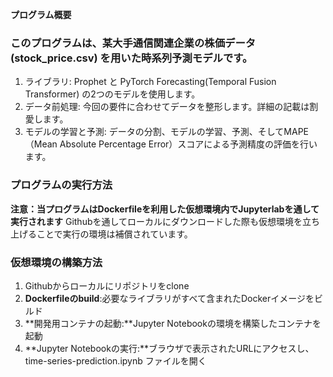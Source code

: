 **プログラム概要**
### このプログラムは、某大手通信関連企業の株価データ (stock_price.csv) を用いた時系列予測モデルです。
1. ライブラリ: Prophet と PyTorch Forecasting(Temporal Fusion Transformer) の2つのモデルを使用します。
2. データ前処理: 今回の要件に合わせてデータを整形します。詳細の記載は割愛します。
3. モデルの学習と予測: データの分割、モデルの学習、予測、そしてMAPE（Mean Absolute Percentage Error）スコアによる予測精度の評価を行います。

### プログラムの実行方法
**注意：当プログラムはDockerfileを利用した仮想環境内でJupyterlabを通して実行されます**
Githubを通してローカルにダウンロードした際も仮想環境を立ち上げることで実行の環境は補償されています。

### 仮想環境の構築方法
1. Githubからローカルにリポジトリをclone
2. **Dockerfileのbuild**:必要なライブラリがすべて含まれたDockerイメージをビルド
3. **開発用コンテナの起動:**Jupyter Notebookの環境を構築したコンテナを起動
4. **Jupyter Notebookの実行:**ブラウザで表示されたURLにアクセスし、time-series-prediction.ipynb ファイルを開く


